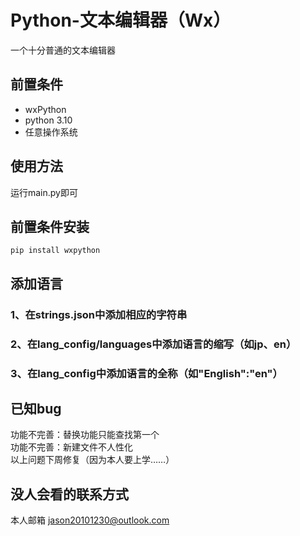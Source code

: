 # Python-文本编辑器（Wx）
一个十分普通的文本编辑器

## 前置条件
* wxPython
* python 3.10
* 任意操作系统

## 使用方法
运行main.py即可

## 前置条件安装

`pip install wxpython`

## 添加语言
### 1、在strings.json中添加相应的字符串
### 2、在lang_config/languages中添加语言的缩写（如jp、en）
### 3、在lang_config中添加语言的全称（如"English":"en"）

## 已知bug
功能不完善：替换功能只能查找第一个\
功能不完善：新建文件不人性化\
以上问题下周修复（因为本人要上学……）

## 没人会看的联系方式
本人邮箱
jason20101230@outlook.com